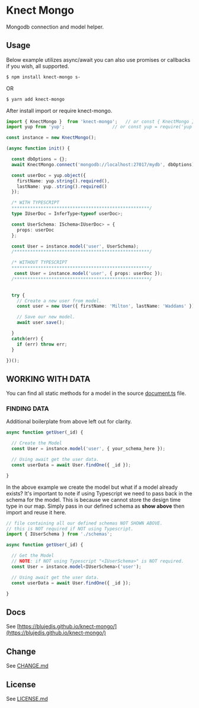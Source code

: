 # Knect Mongo

Mongodb connection and model helper.

## Usage

Below example utilizes async/await you can also use promises or callbacks if you wish, all supported.

```sh
$ npm install knect-mongo s-
```

OR

```sh
$ yarn add knect-mongo
```

After install import or require knect-mongo.

```ts
import { KnectMongo }  from 'knect-mongo';   // or const { KnectMongo } = require('knect-mongo');
import yup from 'yup';                  // or const yup = require('yup');

const instance = new KnectMongo();

(async function init() {

  const dbOptions = {};
  await KnectMongo.connect('mongodb://localhost:27017/mydb', dbOptions);

  const userDoc = yup.object({
    firstName: yup.string().required(),
    lastName: yup..string().required()
  });

  /* WITH TYPESCRIPT
  ****************************************************/
  type IUserDoc = InferType<typeof userDoc>;

  const UserSchema: ISchema<IUserDoc> = {
    props: userDoc
  };

  const User = instance.model('user', UserSchema);
  /***************************************************/

  /* WITHOUT TYPESCRIPT
  ****************************************************/
   const User = instance.model('user', { props: userDoc });
  /***************************************************/
  

  try {
    // Create a new user from model.
    const user = new User({ firstName: 'Milton', lastName: 'Waddams' });

    // Save our new model.
    await user.save(); 

  }
  catch(err) {
    if (err) throw err;
  }

})();
```

## WORKING WITH DATA

You can find all static methods for a model in the source [document.ts](https://github.com/blujedis/knect-mongo/blob/master/src/document.ts) file.

### FINDING DATA

Additional boilerplate from above left out for clarity.

```ts
async function getUser(_id) {

  // Create the Model
  const User = instance.model('user', { your_schema_here });

  // Using await get the user data.
  const userData = await User.findOne({ _id });

}
```

In the above example we create the model but what if a model already exists? It's important to note if using Typescript we need to pass back in the schema for the model. This is because we cannot store the design time type in our map. Simply pass in our defined schema as **show above** then import and reuse it here.

```ts
// file containing all our defined schemas NOT SHOWN ABOVE.
// this is NOT required if NOT using Typescript.
import { IUserSchema } from './schemas'; 

async function getUser(_id) {

  // Get the Model
  // NOTE: if NOT using Typescript "<IUserSchema>" is NOT required.
  const User = instance.model<IUserSchema>('user');

  // Using await get the user data.
  const userData = await User.findOne({ _id });

}
```

## Docs

See [https://blujedis.github.io/knect-mongo/](https://blujedis.github.io/knect-mongo/)

## Change

See [CHANGE.md](CHANGE.md)

## License

See [LICENSE.md](LICENSE)


